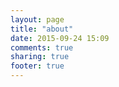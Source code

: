 ```yaml
---
layout: page
title: "about"
date: 2015-09-24 15:09
comments: true
sharing: true
footer: true
---
```

